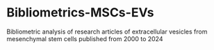 # Bibliometrics-MSCs-EVs
Bibliometric analysis of research articles of extracellular vesicles from mesenchymal stem cells published from 2000 to 2024
